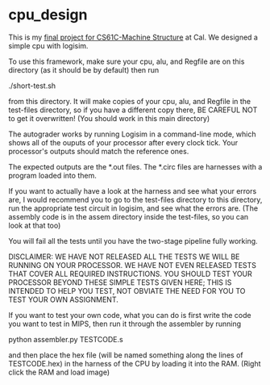 cpu_design
==========

This is my [final project for CS61C-Machine Structure](http://www-inst.eecs.berkeley.edu/~cs61c/fa13/proj/04) at Cal. We designed a simple cpu with logisim.

To use this framework, make sure your cpu, alu, and Regfile are on this directory (as it should be by default) then run

./short-test.sh

from this directory. It will make copies of your cpu, alu, and Regfile in the test-files directory, so if you have a different copy there, BE CAREFUL NOT to get it overwritten! (You should work in this main directory)

The autograder works by running Logisim in a command-line mode, which shows all of the ouputs of your processor after every clock tick. Your processor's outputs should match the reference ones.

The expected outputs are the *.out files. The *.circ files are harnesses with a program loaded into them.

If you want to actually have a look at the harness and see what your errors are, I would recommend you to go to the test-files directory to this directory, run the appropriate test circuit in logisim, and see what the errors are. (The assembly code is in the assem directory inside the test-files, so you can look at that too)

You will fail all the tests until you have the two-stage pipeline fully working.

DISCLAIMER: WE HAVE NOT RELEASED ALL THE TESTS WE WILL BE RUNNING ON YOUR PROCESSOR. WE HAVE NOT EVEN RELEASED TESTS THAT COVER ALL REQUIRED INSTRUCTIONS. YOU SHOULD TEST YOUR PROCESSOR BEYOND THESE SIMPLE TESTS GIVEN HERE; THIS IS INTENDED TO HELP YOU TEST, NOT OBVIATE THE NEED FOR YOU TO TEST YOUR OWN ASSIGNMENT.

If you want to test your own code, what you can do is first write the code you want to test in MIPS, then run it through the assembler by running

python assembler.py TESTCODE.s

and then place the hex file (will be named something along the lines of TESTCODE.hex) in the harness of the CPU by loading it into the RAM. (Right click the RAM and load image)
